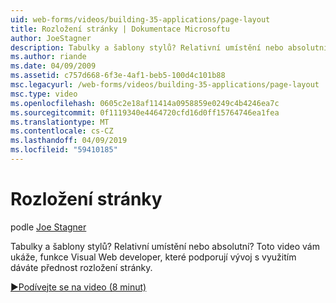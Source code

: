 ```yaml
---
uid: web-forms/videos/building-35-applications/page-layout
title: Rozložení stránky | Dokumentace Microsoftu
author: JoeStagner
description: Tabulky a šablony stylů? Relativní umístění nebo absolutní? Toto video vám ukáže, funkce Visual Web developer, které podporují vývoj s využitím yo...
ms.author: riande
ms.date: 04/09/2009
ms.assetid: c757d668-6f3e-4af1-beb5-100d4c101b88
msc.legacyurl: /web-forms/videos/building-35-applications/page-layout
msc.type: video
ms.openlocfilehash: 0605c2e18af11414a0958859e0249c4b4246ea7c
ms.sourcegitcommit: 0f1119340e4464720cfd16d0ff15764746ea1fea
ms.translationtype: MT
ms.contentlocale: cs-CZ
ms.lasthandoff: 04/09/2019
ms.locfileid: "59410185"
---
```

# <a name="page-layout"></a>Rozložení stránky

podle [Joe Stagner](https://github.com/JoeStagner)

Tabulky a šablony stylů? Relativní umístění nebo absolutní? Toto video vám ukáže, funkce Visual Web developer, které podporují vývoj s využitím dáváte přednost rozložení stránky.

[&#9654;Podívejte se na video (8 minut)](https://channel9.msdn.com/Blogs/ASP-NET-Site-Videos/page-layout)
